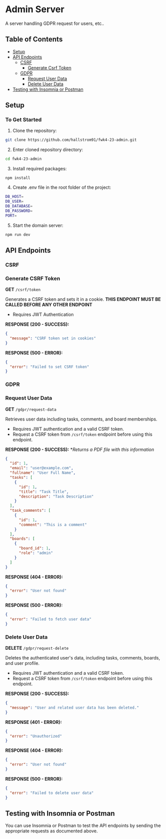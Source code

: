 # Admin Server

A server handling GDPR request for users, etc..

## Table of Contents

- [Setup](#setup)
- [API Endpoints](#api-endpoints)
  - [CSRF](#csrf)
    - [Generate Csrf Token](#generate-csrf-token)
  - [GDPR](#gdpr)
    - [Request User Data](#request-user-data)
    - [Delete User Data](#delete-user-data)
- [Testing with Insomnia or Postman](#testing-with-insomnia-or-postman)

## Setup

### To Get Started

1. Clone the repository:

```bash
git clone https://github.com/hallstrom91/fwk4-23-admin.git
```

2. Enter cloned repository directory:

```bash
cd fwk4-23-admin
```

3. Install required packages:

```
npm install
```

4. Create .env file in the root folder of the project:

```bash
DB_HOST=
DB_USER=
DB_DATABASE=
DB_PASSWORD=
PORT=
```

5. Start the domain server:

```bash
npm run dev
```

## API Endpoints

### CSRF

### Generate CSRF Token

**GET** `/csrf/token`

Generates a CSRF token and sets it in a cookie.
**THIS ENDPOINT MUST BE CALLED BEFORE ANY OTHER ENDPOINT**

- Requires JWT Authentication

**RESPONSE (200 - SUCCESS):**

```JSON
{
  "message": "CSRF token set in cookies"
}
```

**RESPONSE (500 - ERROR):**

```JSON
{
  "error": "Failed to set CSRF token"
}
```

### GDPR

### Request User Data

**GET** `/gdpr/request-data`

Retrieves user data including tasks, comments, and board memberships.

- Requires JWT authentication and a valid CSRF token.
- Request a CSRF token from `/csrf/token` endpoint before using this endpoint.

**RESPONSE (200 - SUCCESS):** \*_Returns a PDF file with this information_

```JSON
{
  "id": 1,
  "email": "user@example.com",
  "fullname": "User Full Name",
  "tasks": [
    {
      "id": 1,
      "title": "Task Title",
      "description": "Task Description"
    }
  ],
  "task_comments": [
    {
      "id": 1,
      "comment": "This is a comment"
    }
  ],
  "boards": [
    {
      "board_id": 1,
      "role": "admin"
    }
  ]
}
```

**RESPONSE (404 - ERROR):**

```JSON
{
  "error": "User not found"
}
```

**RESPONSE (500 - ERROR):**

```JSON
{
  "error": "Failed to fetch user data"
}
```

### Delete User Data

**DELETE** `/gdpr/request-delete`

Deletes the authenticated user's data, including tasks, comments, boards, and user profile.

- Requires JWT authentication and a valid CSRF token.
- Request a CSRF token from `/csrf/token` endpoint before using this endpoint.

**RESPONSE (200 - SUCCESS):**

```JSON
{
  "message": "User and related user data has been deleted."
}
```

**RESPONSE (401 - ERROR):**

```JSON
{
  "error": "Unauthorized"
}
```

**RESPONSE (404 - ERROR):**

```JSON
{
  "error": "User not found"
}
```

**RESPONSE (500 - ERROR):**

```JSON
{
  "error": "Failed to delete user data"
}
```

## Testing with Insomnia or Postman

You can use Insomnia or Postman to test the API endpoints by sending the appropriate requests as documented above.
